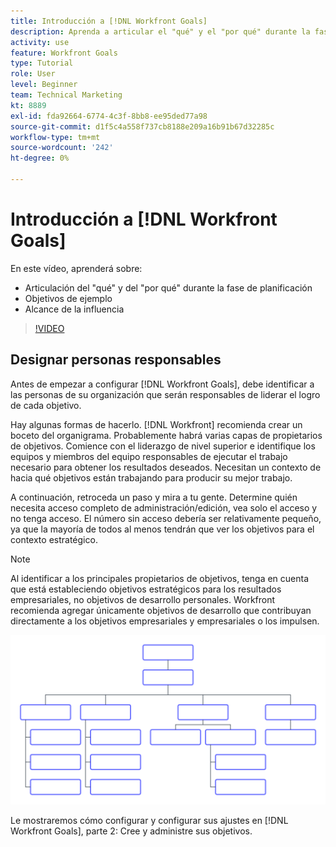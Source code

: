 ```yaml
---
title: Introducción a [!DNL Workfront Goals]
description: Aprenda a articular el "qué" y el "por qué" durante la fase de planificación, los objetivos de ejemplo y el alcance de la influencia.
activity: use
feature: Workfront Goals
type: Tutorial
role: User
level: Beginner
team: Technical Marketing
kt: 8889
exl-id: fda92664-6774-4c3f-8bb8-ee95ded77a98
source-git-commit: d1f5c4a558f737cb8188e209a16b91b67d32285c
workflow-type: tm+mt
source-wordcount: '242'
ht-degree: 0%

---
```


# Introducción a [!DNL Workfront Goals]

En este vídeo, aprenderá sobre:

* Articulación del &quot;qué&quot; y del &quot;por qué&quot; durante la fase de planificación
* Objetivos de ejemplo
* Alcance de la influencia

>[!VIDEO](https://video.tv.adobe.com/v/335183/?quality=12)

## Designar personas responsables

Antes de empezar a configurar [!DNL Workfront Goals], debe identificar a las personas de su organización que serán responsables de liderar el logro de cada objetivo.

Hay algunas formas de hacerlo. [!DNL Workfront] recomienda crear un boceto del organigrama. Probablemente habrá varias capas de propietarios de objetivos. Comience con el liderazgo de nivel superior e identifique los equipos y miembros del equipo responsables de ejecutar el trabajo necesario para obtener los resultados deseados. Necesitan un contexto de hacia qué objetivos están trabajando para producir su mejor trabajo.

A continuación, retroceda un paso y mira a tu gente. Determine quién necesita acceso completo de administración/edición, vea solo el acceso y no tenga acceso. El número sin acceso debería ser relativamente pequeño, ya que la mayoría de todos al menos tendrán que ver los objetivos para el contexto estratégico.

>[!NOTE]
>
>Al identificar a los principales propietarios de objetivos, tenga en cuenta que está estableciendo objetivos estratégicos para los resultados empresariales, no objetivos de desarrollo personales. Workfront recomienda agregar únicamente objetivos de desarrollo que contribuyan directamente a los objetivos empresariales y empresariales o los impulsen.

![Organigrama en blanco](assets/01-workfront-goals-blank-org-chart.png)

Le mostraremos cómo configurar y configurar sus ajustes en [!DNL Workfront Goals], parte 2: Cree y administre sus objetivos.

<!--
URL for part 2 reference above
-->
